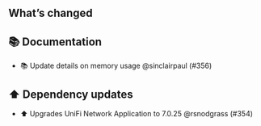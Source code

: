 ## What’s changed

## 📚 Documentation

- 📚 Update details on memory usage @sinclairpaul (#356)

## ⬆️ Dependency updates

- ⬆️ Upgrades UniFi Network Application to 7.0.25 @rsnodgrass (#354)
